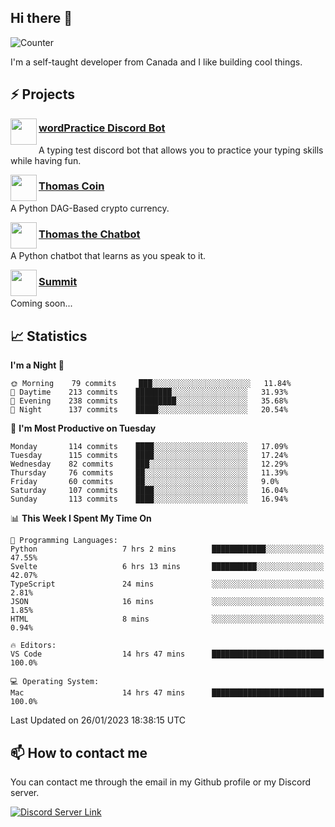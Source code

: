 <h2>Hi there 👋</h2>

![Counter](https://komarev.com/ghpvc/?username=principle105)

<p>I'm a self-taught developer from Canada and I like building cool things.</p>

<h2>⚡ Projects</h2>

<img align="left" src="https://i.imgur.com/BIzs17V.png" width="42" height="42" />
<h3><a target="_blank" href="http://wordpractice.principle.sh/">wordPractice Discord Bot</a></h3>
<p>A typing test discord bot that allows you to practice your typing skills while having fun.</p>

<img align="left" src="https://i.imgur.com/4FdQpgN.png" width="42" height="42" />
<h3><a href="https://github.com/principle105/thomas-coin">Thomas Coin</a></h3>
<p>A Python DAG-Based crypto currency.</p>

<img align="left" src="https://i.imgur.com/hA9YF2s.png" width="42" height="42" />
<h3><a href="https://github.com/principle105/thomasthechatbot">Thomas the Chatbot</a></h3>
<p>A Python chatbot that learns as you speak to it.</p>

<img align="left" src="https://i.imgur.com/Ly8Atho.png" width="42" height="42" />
<h3><a href="http://summit.sh/">Summit</a></h3>
<p>Coming soon...</p>

<h2>📈 Statistics</h2>

<!--START_SECTION:waka-->
**I'm a Night 🦉** 

```text
🌞 Morning    79 commits     ███░░░░░░░░░░░░░░░░░░░░░░   11.84% 
🌆 Daytime    213 commits    ████████░░░░░░░░░░░░░░░░░   31.93% 
🌃 Evening    238 commits    █████████░░░░░░░░░░░░░░░░   35.68% 
🌙 Night      137 commits    █████░░░░░░░░░░░░░░░░░░░░   20.54%

```
📅 **I'm Most Productive on Tuesday** 

```text
Monday       114 commits    ████░░░░░░░░░░░░░░░░░░░░░   17.09% 
Tuesday      115 commits    ████░░░░░░░░░░░░░░░░░░░░░   17.24% 
Wednesday    82 commits     ███░░░░░░░░░░░░░░░░░░░░░░   12.29% 
Thursday     76 commits     ██░░░░░░░░░░░░░░░░░░░░░░░   11.39% 
Friday       60 commits     ██░░░░░░░░░░░░░░░░░░░░░░░   9.0% 
Saturday     107 commits    ████░░░░░░░░░░░░░░░░░░░░░   16.04% 
Sunday       113 commits    ████░░░░░░░░░░░░░░░░░░░░░   16.94%

```


📊 **This Week I Spent My Time On** 

```text
💬 Programming Languages: 
Python                   7 hrs 2 mins        ████████████░░░░░░░░░░░░░   47.55% 
Svelte                   6 hrs 13 mins       ██████████░░░░░░░░░░░░░░░   42.07% 
TypeScript               24 mins             ░░░░░░░░░░░░░░░░░░░░░░░░░   2.81% 
JSON                     16 mins             ░░░░░░░░░░░░░░░░░░░░░░░░░   1.85% 
HTML                     8 mins              ░░░░░░░░░░░░░░░░░░░░░░░░░   0.94%

🔥 Editors: 
VS Code                  14 hrs 47 mins      █████████████████████████   100.0%

💻 Operating System: 
Mac                      14 hrs 47 mins      █████████████████████████   100.0%

```


 Last Updated on 26/01/2023 18:38:15 UTC
<!--END_SECTION:waka-->

<h2>📫 How to contact me</h2>

You can contact me through the email in my Github profile or my Discord server.

[![Discord Server Link](https://dcbadge.vercel.app/api/server/DHnk46C)](https://discord.gg/DHnk46C)

